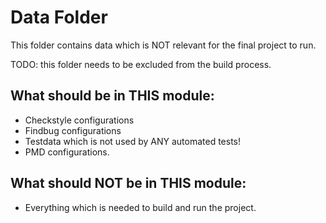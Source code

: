 # Data Folder

This folder contains data which is NOT relevant for the final project to run.

TODO: this folder needs to be excluded from the build process.

## What should be in THIS module:

* Checkstyle configurations
* Findbug configurations
* Testdata which is not used by ANY automated tests!
* PMD configurations.

## What should NOT be in THIS module:

* Everything which is needed to build and run the project.